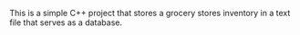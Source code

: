 This is a simple C++ project that stores a grocery stores inventory in a text file that serves as a database.
